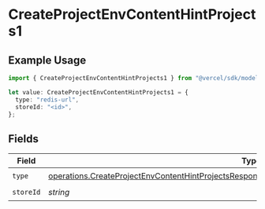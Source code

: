 # CreateProjectEnvContentHintProjects1

## Example Usage

```typescript
import { CreateProjectEnvContentHintProjects1 } from "@vercel/sdk/models/operations/createprojectenv.js";

let value: CreateProjectEnvContentHintProjects1 = {
  type: "redis-url",
  storeId: "<id>",
};
```

## Fields

| Field                                                                                                                                                                                                                | Type                                                                                                                                                                                                                 | Required                                                                                                                                                                                                             | Description                                                                                                                                                                                                          |
| -------------------------------------------------------------------------------------------------------------------------------------------------------------------------------------------------------------------- | -------------------------------------------------------------------------------------------------------------------------------------------------------------------------------------------------------------------- | -------------------------------------------------------------------------------------------------------------------------------------------------------------------------------------------------------------------- | -------------------------------------------------------------------------------------------------------------------------------------------------------------------------------------------------------------------- |
| `type`                                                                                                                                                                                                               | [operations.CreateProjectEnvContentHintProjectsResponse201ApplicationJSONResponseBodyCreated2Type](../../models/operations/createprojectenvcontenthintprojectsresponse201applicationjsonresponsebodycreated2type.md) | :heavy_check_mark:                                                                                                                                                                                                   | N/A                                                                                                                                                                                                                  |
| `storeId`                                                                                                                                                                                                            | *string*                                                                                                                                                                                                             | :heavy_check_mark:                                                                                                                                                                                                   | N/A                                                                                                                                                                                                                  |